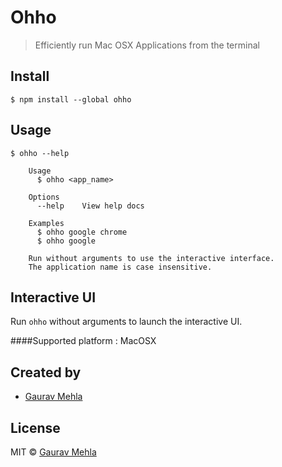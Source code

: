 # Ohho

> Efficiently run Mac OSX Applications from the terminal


## Install

```
$ npm install --global ohho
```


## Usage

```
$ ohho --help

    Usage
      $ ohho <app_name>
 
    Options
      --help    View help docs
 
    Examples
      $ ohho google chrome
      $ ohho google
    
    Run without arguments to use the interactive interface.
    The application name is case insensitive.

```

## Interactive UI

Run `ohho` without arguments to launch the interactive UI.

####Supported platform : MacOSX

## Created by

- [Gaurav Mehla](https://mehla.in)


## License

MIT © [Gaurav Mehla](https://mehla.in)